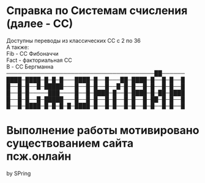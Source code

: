 # Справка по Системам счисления (далее - СС)
 Доступны переводы из классических СС с 2 по 36 <br>
 А также: <br>
 Fib - СС Фибоначчи <br>
 Fact - факториальная СС <br>
 B - СС Бергманна <br>
                                    ───────────────────────────────────────██──────
                                    ████─████─█─█─█───████─█──█───██─████─█──█─█──█
                                    █──█─█──█─█████───█──█─█──█──█─█─█──█─█──█─█──█
                                    █──█─█─────███────█──█─████─█──█─████─█─██─████
                                    █──█─█──█─█████───█──█─█──█─█──█─█──█─██─█─█──█
                                    █──█─████─█─█─█─█─████─█──█─█──█─█──█─█──█─█──█

# Выполнение работы мотивировано существованием сайта псж.онлайн
by SPring
